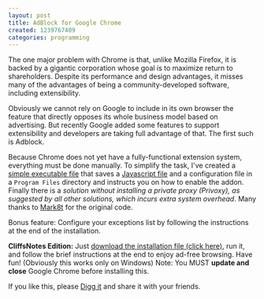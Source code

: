 ```yaml
---
layout: post
title: AdBlock for Google Chrome
created: 1239767409
categories: programming
---
```

The one major problem with Chrome is that, unlike Mozilla Firefox, it is backed by a gigantic corporation whose goal is to maximize return to shareholders. Despite its performance and design advantages, it misses many of the advantages of being a community-developed software, including extensibility.

Obviously we cannot rely on Google to include in its own browser the feature that directly opposes its whole business model based on advertising. But recently Google added some features to support extensibility and developers are taking full advantage of that. The first such is Adblock.

Because Chrome does not yet have a fully-functional extension system, everything must be done manually. To simplify the task, I've created a <a href="/system/files/AdBlockforChrome.exe">simple executable file</a> that saves a <a href="/system/files/adblock.js.txt">Javascript file</a> and a configuration file in a <code>Program Files</code> directory and instructs you on how to enable the addon. Finally there is a <em>solution without installing a private proxy (Privoxy), as suggested by all other solutions, which incurs extra system overhead</em>. Many thanks to <a href="http://www.mark8t.com/2009/03/20/creating-google-chrome-extensions-beta-adblock-for-chrome/">Mark8t</a> for the original code.

Bonus feature: Configure your exceptions list by following the instructions at the end of the installation.

**CliffsNotes Edition:** Just <a href="/system/files/AdBlockforChrome.exe">download the installation file (click here)</a>, run it, and follow the brief instructions at the end to enjoy ad-free browsing. Have fun! (Obviously this works only on Windows) Note: You MUST <strong>update and close</strong> Google Chrome before installing this.

If you like this, please <a href="http://digg.com/software/AdBlock_for_Google_Chrome_5">Digg it</a> and share it with your friends.
